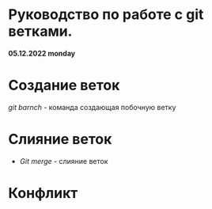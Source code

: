 # Руководство по работе с git ветками.

__05.12.2022  monday__


 # Создание веток

*git barnch* - команда создающая побочную ветку


# Слияние веток


* *Git merge* - слияние веток


# Конфликт